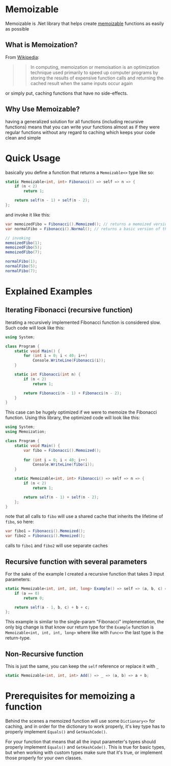 # Memoizable
Memoizable is .Net library that helps create [memoizable](https://en.wikipedia.org/wiki/Memoization) functions as easily as possible

## What is Memoization?
From [Wikipedia](https://en.wikipedia.org/wiki/Memoization):
>> In computing, memoization or memoisation is an optimization technique used primarily to speed up computer programs by storing the results of expensive function calls and returning the cached result when the same inputs occur again

or simply put, caching functions that have no side-effects.

## Why Use Memoizable?
having a generalized solution for all functions (including recursive functions) means that you can write your functions almost as if they were regular functions without any regard to caching which keeps your code clean and simple

# Quick Usage
basically you define a function that returns a `Memoizable<>` type like so:
``` csharp
static Memoizable<int, int> Fibonacci() => self => n => {
    if (n < 2)
        return 1;

    return self(n - 1) + self(n - 2);
};
```

and invoke it like this:
``` csharp
var memoizedFibo = Fibonacci().Memoized(); // returns a memoized version of the function
var normalFibo = Fibonacci().Normal(); // returns a basic version of the function

// invoking
memoizedFibo(1);
memoizedFibo(5);
memoizedFibo(7);

normalFibo(1);
normalFibo(5);
normalFibo(7);
```


# Explained Examples
## Iterating Fibonacci (recursive function)
Iterating a recursively implemented Fibonacci function is considered slow.
Such code will look like this:

``` csharp
using System;

class Program {
    static void Main() {
        for (int i = 0; i < 40; i++)
            Console.WriteLine(Fibonacci(i));
    }

    static int Fibonacci(int n) {
        if (n < 2)
            return 1;

        return Fibonacci(n - 1) + Fibonacci(n - 2);
    }
}

```

This case can be hugely optimized if we were to memoize the Fibonacci function.
Using this library, the optimized code will look like this:

``` csharp
using System;
using Memoization;

class Program {
    static void Main() {
        var fibo = Fibonacci().Memoized();
        
        for (int i = 0; i < 40; i++)
            Console.WriteLine(fibo(i));
    }

    static Memoizable<int, int> Fibonacci() => self => n => {
        if (n < 2)
            return 1;

        return self(n - 1) + self(n - 2);
    };
}
```

note that all calls to `fibo` will use a shared cache that inherits the lifetime of `fibo`, so here:

``` csharp
var fibo1 = Fibonacci().Memoized();
var fibo2 = Fibonacci().Memoized();
```

calls to `fibo1` and `fibo2` will use separate caches

## Recursive function with several parameters
For the sake of the example I created a recursive function that takes 3 input parameters:
``` csharp
static Memoizable<int, int, int, long> Example() => self => (a, b, c) => {
	if (a == 0)
		return 0;

	return self(a - 1, b, c) + b + c;
};
```

This example is similar to the single-param "Fibonacci" implementation, the only big change is that know our return type for the `Example` function is `Memoizable<int, int, int, long>`
where like with `Func<>` the last type is the return-type.

## Non-Recursive function
This is just the same, you can keep the `self` reference or replace it with `_`
``` csharp
static Memoizable<int, int, int> Add() => _ => (a, b) => a + b;
```


# Prerequisites for memoizing a function
Behind the scenes a memoized function will use some `Dictionary<>` for caching, and in order for the dictionary to work properly, it's key type has to properly implement `Equals()` and `GetHashCode()`.

For your function that means that all the input parameter's types should properly implement `Equals()` and `GetHashCode()`. 
This is true for basic types, but when working with custom types make sure that it's true, or implement those properly for your own classes.